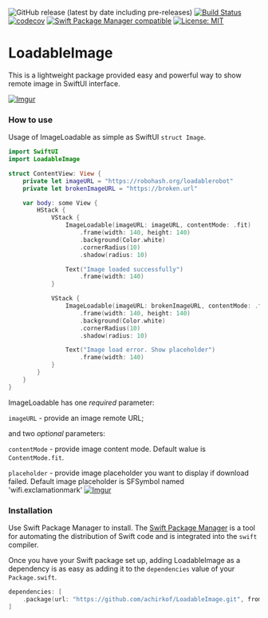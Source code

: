![GitHub release (latest by date including pre-releases)](https://img.shields.io/github/v/release/achirkof/LoadableImage?include_prereleases)
[![Build Status](https://travis-ci.com/achirkof/LoadableImage.svg?branch=master)](https://travis-ci.com/achirkof/LoadableImage)
[![codecov](https://codecov.io/gh/achirkof/LoadableImage/branch/master/graph/badge.svg)](https://codecov.io/gh/achirkof/LoadableImage)
[![Swift Package Manager compatible](https://img.shields.io/badge/Swift%20Package%20Manager-compatible-brightgreen.svg)](https://github.com/apple/swift-package-manager)
[![License: MIT](https://img.shields.io/badge/License-MIT-blue.svg)](https://opensource.org/licenses/MIT)

# LoadableImage

This is a lightweight package provided easy and powerful way to show remote image in SwiftUI interface.

[![Imgur](https://imgur.com/iN7zYlQ.gif)](https://imgur.com/iN7zYlQ.gif)

### How to use

Usage of ImageLoadable as simple as SwiftUI `struct Image`.

```swift
import SwiftUI
import LoadableImage

struct ContentView: View {
    private let imageURL = "https://robohash.org/loadablerobot"
    private let brokenImageURL = "https://broken.url"

    var body: some View {
        HStack {
            VStack {
                ImageLoadable(imageURL: imageURL, contentMode: .fit)
                    .frame(width: 140, height: 140)
                    .background(Color.white)
                    .cornerRadius(10)
                    .shadow(radius: 10)

                Text("Image loaded successfully")
                    .frame(width: 140)
            }

            VStack {
                ImageLoadable(imageURL: brokenImageURL, contentMode: .fit, placeholder: UIImage(named: "noImage"))
                    .frame(width: 140, height: 140)
                    .background(Color.white)
                    .cornerRadius(10)
                    .shadow(radius: 10)

                Text("Image load error. Show placeholder")
                    .frame(width: 140)
            }
        }
    }
}

```

ImageLoadable has one *required* parameter:

`imageURL` - provide an image remote URL;

and two *optional* parameters:

`contentMode` - provide image content mode. Default walue is `ContentMode.fit`.

`placeholder` - provide image placeholder you want to display if download failed. Default image placeholder is SFSymbol named 'wifi.exclamationmark'  [![Imgur](https://imgur.com/hbK2bJb.png)](https://imgur.com/hbK2bJb.png)

### Installation

Use Swift Package Manager to install. The [Swift Package Manager](https://swift.org/package-manager/) is a tool for automating the distribution of Swift code and is integrated into the `swift` compiler.

Once you have your Swift package set up, adding LoadableImage as a dependency is as easy as adding it to the `dependencies` value of your `Package.swift`.

```swift
dependencies: [
    .package(url: "https://github.com/achirkof/LoadableImage.git", from: "0.1.0")
]
```
